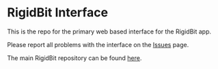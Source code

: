 # RigidBit Interface

This is the repo for the primary web based interface for the RigidBit app.

Please report all problems with the interface on the [Issues](https://github.com/RigidBit/RigidBit-Interface/issues) page.

The main RigidBit repository can be found [here](https://github.com/RigidBit/RigidBit).
